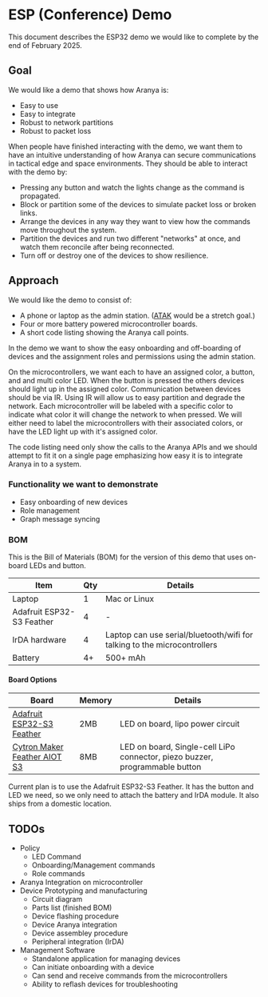# ESP (Conference) Demo

This document describes the ESP32 demo we would like to complete by the end of February 2025.

## Goal

We would like a demo that shows how Aranya is: 

- Easy to use 
- Easy to integrate 
- Robust to network partitions 
- Robust to packet loss

When people have finished interacting with the demo, we want them to have an intuitive understanding of how Aranya can secure communications in tactical edge and space environments. They should be able to interact with the demo by:

- Pressing any button and watch the lights change as the command is propagated.
- Block or partition some of the devices to simulate packet loss or broken links.
- Arrange the devices in any way they want to view how the commands move throughout the system.
- Partition the devices and run two different "networks" at once, and watch them reconcile after being reconnected.
- Turn off or destroy one of the devices to show resilience.

## Approach

We would like the demo to consist of: 

- A phone or laptop as the admin station. ([ATAK](https://www.civtak.org/) would be a stretch goal.) 
- Four or more battery powered microcontroller boards. 
- A short code listing showing the Aranya call points.

In the demo we want to show the easy onboarding and off-boarding of devices and the assignment roles and permissions using the admin station.

On the microcontrollers, we want each to have an assigned color, a button, and and multi color LED. When the button is pressed the others devices should light up in the assigned color. Communication between devices should be via IR. Using IR will allow us to easy partition and degrade the network. Each microcontroller will be labeled with a specific color to indicate what color it will change the network to when pressed. We will either need to label the microcontrollers with their associated colors, or have the LED light up with it's assigned color.

The code listing need only show the calls to the Aranya APIs and we should attempt to fit it on a single page emphasizing how easy it is to integrate Aranya in to a system.

### Functionality we want to demonstrate

- Easy onboarding of new devices
- Role management
- Graph message syncing

### BOM

This is the Bill of Materials (BOM) for the version of this demo that uses on-board LEDs and button. 

| Item | Qty | Details |
| ---- | --- | ------- |
| Laptop | 1 | Mac or Linux |
| Adafruit ESP32-S3 Feather | 4 | - |
| IrDA hardware | 4 | Laptop can use serial/bluetooth/wifi for talking to the microcontrollers |
| Battery | 4+ | 500+ mAh |


#### Board Options

| Board | Memory | Details |
| ----- | ------ | ------- |
| [Adafruit ESP32-S3 Feather](https://www.adafruit.com/product/5477) | 2MB | LED on board, lipo power circuit |
| [Cytron Maker Feather AIOT S3](https://www.cytron.io/p-v-maker-feather-aiot-s3-simplifying-aiot-with-esp32) | 8MB | LED on board, Single-cell LiPo connector, piezo buzzer, programmable button | 

Current plan is to use the Adafruit ESP32-S3 Feather. It has the button and LED we need, so we only need to attach the battery and IrDA module. It also ships from a domestic location.

## TODOs

- Policy
    - LED Command
    - Onboarding/Management commands
    - Role commands
- Aranya Integration on microcontroller
- Device Prototyping and manufacturing
    - Circuit diagram
    - Parts list (finished BOM)
    - Device flashing procedure
    - Device Aranya integration
    - Device assembley procedure
    - Peripheral integration (IrDA)
- Management Software
    - Standalone application for managing devices
    - Can initiate onboarding with a device
    - Can send and receive commands from the microcontrollers
    - Ability to reflash devices for troubleshooting